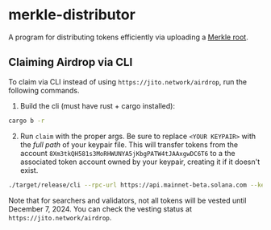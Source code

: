 # merkle-distributor

A program for distributing tokens efficiently via uploading a [Merkle root](https://en.wikipedia.org/wiki/Merkle_tree).

## Claiming Airdrop via CLI

To claim via CLI instead of using `https://jito.network/airdrop`, run the following commands.

1. Build the cli (must have rust + cargo installed):

```bash
cargo b -r
```

2. Run `claim` with the proper args. Be sure to replace `<YOUR KEYPAIR>` with the _full path_ of your keypair file. This will transfer tokens from the account `8Xm3tkQH581s3MoRHWUNYA5jKbgPATW4tJAAxgwDC6T6` to a the associated token account owned by your keypair, creating it if it doesn't exist.

```bash
./target/release/cli --rpc-url https://api.mainnet-beta.solana.com --keypair-path <YOUR KEYPAIR> --airdrop-version 0 --mint jtojtomepa8beP8AuQc6eXt5FriJwfFMwQx2v2f9mCL --program-id mERKcfxMC5SqJn4Ld4BUris3WKZZ1ojjWJ3A3J5CKxv claim --merkle-tree-path merkle_tree.json
```

Note that for searchers and validators, not all tokens will be vested until December 7, 2024. You can check the vesting status at `https://jito.network/airdrop`.
